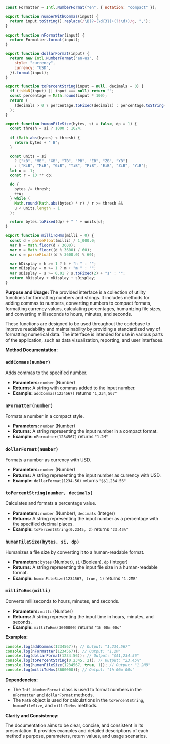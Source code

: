 ```javascript
const Formatter = Intl.NumberFormat("en", { notation: "compact" });

export function numberWithCommas(input) {
  return input.toString().replace(/\B(?=(\d{3})+(?!\d))/g, ",");
}

export function nFormatter(input) {
  return Formatter.format(input);
}

export function dollarFormat(input) {
  return new Intl.NumberFormat("en-us", {
    style: "currency",
    currency: "USD",
  }).format(input);
}

export function toPercentString(input = null, decimals = 0) {
  if (isNaN(input) || input === null) return "";
  const percentage = Math.round(input * 100);
  return (
    (decimals > 0 ? percentage.toFixed(decimals) : percentage.toString()) + "%"
  );
}

export function humanFileSize(bytes, si = false, dp = 1) {
  const thresh = si ? 1000 : 1024;

  if (Math.abs(bytes) < thresh) {
    return bytes + " B";
  }

  const units = si
    ? ["kB", "MB", "GB", "TB", "PB", "EB", "ZB", "YB"]
    : ["KiB", "MiB", "GiB", "TiB", "PiB", "EiB", "ZiB", "YiB"];
  let u = -1;
  const r = 10 ** dp;

  do {
    bytes /= thresh;
    ++u;
  } while (
    Math.round(Math.abs(bytes) * r) / r >= thresh &&
    u < units.length - 1
  );

  return bytes.toFixed(dp) + " " + units[u];
}

export function milliToHms(milli = 0) {
  const d = parseFloat(milli) / 1_000.0;
  var h = Math.floor(d / 3600);
  var m = Math.floor((d % 3600) / 60);
  var s = parseFloat((d % 3600.0) % 60);

  var hDisplay = h >= 1 ? h + "h " : "";
  var mDisplay = m >= 1 ? m + "m " : "";
  var sDisplay = s >= 0.01 ? s.toFixed(2) + "s" : "";
  return hDisplay + mDisplay + sDisplay;
}

```
**Purpose and Usage:**
The provided interface is a collection of utility functions for formatting numbers and strings. It includes methods for adding commas to numbers, converting numbers to compact formats, formatting currency values, calculating percentages, humanizing file sizes, and converting milliseconds to hours, minutes, and seconds.

These functions are designed to be used throughout the codebase to improve readability and maintainability by providing a standardized way of formatting numerical data. The interface is intended for use in various parts of the application, such as data visualization, reporting, and user interfaces.

**Method Documentation:**

### `addCommas(number)`
Adds commas to the specified number.

* **Parameters:** `number` (Number)
* **Returns:** A string with commas added to the input number.
* **Example:** `addCommas(1234567)` returns `"1,234,567"`

### `nFormatter(number)`
Formats a number in a compact style.

* **Parameters:** `number` (Number)
* **Returns:** A string representing the input number in a compact format.
* **Example:** `nFormatter(1234567)` returns `"1.2M"`

### `dollarFormat(number)`
Formats a number as currency with USD.

* **Parameters:** `number` (Number)
* **Returns:** A string representing the input number as currency with USD.
* **Example:** `dollarFormat(1234.56)` returns `"$$1,234.56"`

### `toPercentString(number, decimals)`
Calculates and formats a percentage value.

* **Parameters:** `number` (Number), `decimals` (Integer)
* **Returns:** A string representing the input number as a percentage with the specified decimal places.
* **Example:** `toPercentString(0.2345, 2)` returns `"23.45%"`

### `humanFileSize(bytes, si, dp)`
Humanizes a file size by converting it to a human-readable format.

* **Parameters:** `bytes` (Number), `si` (Boolean), `dp` (Integer)
* **Returns:** A string representing the input file size in a human-readable format.
* **Example:** `humanFileSize(1234567, true, 1)` returns `"1.2MB"`

### `milliToHms(milli)`
Converts milliseconds to hours, minutes, and seconds.

* **Parameters:** `milli` (Number)
* **Returns:** A string representing the input time in hours, minutes, and seconds.
* **Example:** `milliToHms(3600000)` returns `"1h 00m 00s"`

**Examples:**

```javascript
console.log(addCommas(1234567)); // Output: "1,234,567"
console.log(nFormatter(1234567)); // Output: "1.2M"
console.log(dollarFormat(1234.56)); // Output: "$$1,234.56"
console.log(toPercentString(0.2345, 2)); // Output: "23.45%"
console.log(humanFileSize(1234567, true, 1)); // Output: "1.2MB"
console.log(milliToHms(3600000)); // Output: "1h 00m 00s"
```

**Dependencies:**

* The `Intl.NumberFormat` class is used to format numbers in the `nFormatter` and `dollarFormat` methods.
* The `Math` object is used for calculations in the `toPercentString`, `humanFileSize`, and `milliToHms` methods.

**Clarity and Consistency:**

The documentation aims to be clear, concise, and consistent in its presentation. It provides examples and detailed descriptions of each method's purpose, parameters, return values, and usage scenarios.